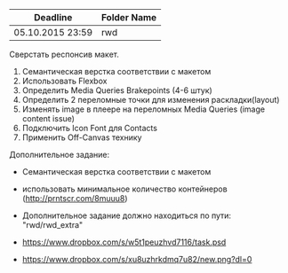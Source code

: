 Deadline         | Folder Name
-----------------|----------------
05.10.2015 23:59 | rwd

Сверстать респонсив макет.

1. Семантическая верстка соответствии с макетом
2. Использовать Flexbox
3. Определить Media Queries Brakepoints (4-6 штук)
4. Определить 2 переломные точки для изменения раскладки(layout)
5. Изменять image в плеере на переломных Media Queries (image content issue)
6. Подключить Icon Font для Contacts
7. Применить Off-Canvas технику

Дополнительное задание:
* Семантическая верстка соответствии с макетом
* использовать минимальное количество контейнеров (http://prntscr.com/8muuu8)
* Дополнительное задание должно находиться по пути: "rwd/rwd_extra"


* https://www.dropbox.com/s/w5t1peuzhvd7116/task.psd
* https://www.dropbox.com/s/xu8uzhrkdmq7u82/new.png?dl=0
